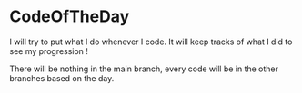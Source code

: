 # CodeOfTheDay
I will try to put what I do whenever I code. It will keep tracks of what I did to see my progression !


There will be nothing in the main branch, every code will be in the other branches based on the day.
